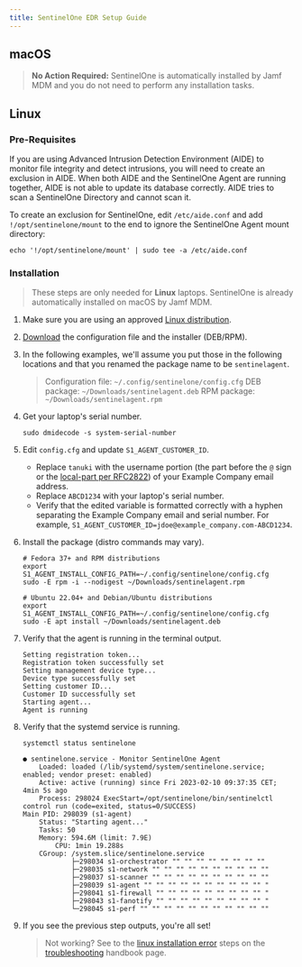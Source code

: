 ```yaml
---
title: SentinelOne EDR Setup Guide
---
```


## macOS

> **No Action Required:** SentinelOne is automatically installed by Jamf MDM and you do not need to perform any installation tasks.

## Linux

### Pre-Requisites

If you are using Advanced Intrusion Detection Environment (AIDE) to monitor file integrity and detect intrusions, you will need to create an exclusion in AIDE. When both AIDE and the SentinelOne Agent are running together, AIDE is not able to update its database correctly. AIDE tries to scan a SentinelOne Directory and cannot scan it.

To create an exclusion for SentinelOne, edit `/etc/aide.conf` and add `!/opt/sentinelone/mount` to the end to ignore the SentinelOne Agent mount directory:

```shell
echo '!/opt/sentinelone/mount' | sudo tee -a /etc/aide.conf
```

### Installation

> These steps are only needed for **Linux** laptops. SentinelOne is already automatically installed on macOS by Jamf MDM.

1. Make sure you are using an approved [Linux distribution](/handbook/security/corporate/services/laptops/security/os).

1. [Download](https://example_company.com/example_company-com/it/security/sentinelone-installers) the configuration file and the installer (DEB/RPM).

1. In the following examples, we'll assume you put those in the following locations and that you renamed the package name to be `sentinelagent`.

   > Configuration file: `~/.config/sentinelone/config.cfg`
   > DEB package: `~/Downloads/sentinelagent.deb`
   > RPM package: `~/Downloads/sentinelagent.rpm`

1. Get your laptop's serial number.

    ```shell
    sudo dmidecode -s system-serial-number
    ```

1. Edit `config.cfg` and update `S1_AGENT_CUSTOMER_ID`.

    - Replace `tanuki` with the username portion (the part before the `@` sign or the [local-part per RFC2822](https://www.rfc-editor.org/rfc/rfc2822)) of your Example Company email address.
    - Replace `ABCD1234` with your laptop's serial number.
    - Verify that the edited variable is formatted correctly with a hyphen separating the Example Company email and serial number. For example, `S1_AGENT_CUSTOMER_ID=jdoe@example_company.com-ABCD1234`.

1. Install the package (distro commands may vary).

    ```shell
    # Fedora 37+ and RPM distributions
    export S1_AGENT_INSTALL_CONFIG_PATH=~/.config/sentinelone/config.cfg
    sudo -E rpm -i --nodigest ~/Downloads/sentinelagent.rpm
    ```

    ```shell
    # Ubuntu 22.04+ and Debian/Ubuntu distributions
    export S1_AGENT_INSTALL_CONFIG_PATH=~/.config/sentinelone/config.cfg
    sudo -E apt install ~/Downloads/sentinelagent.deb
    ```

1. Verify that the agent is running in the terminal output.

    ```plaintext
    Setting registration token...
    Registration token successfully set
    Setting management device type...
    Device type successfully set
    Setting customer ID...
    Customer ID successfully set
    Starting agent...
    Agent is running
    ```

1. Verify that the systemd service is running.

    ```shell
    systemctl status sentinelone
    ```

    ```plaintext
    ● sentinelone.service - Monitor SentinelOne Agent
        Loaded: loaded (/lib/systemd/system/sentinelone.service; enabled; vendor preset: enabled)
        Active: active (running) since Fri 2023-02-10 09:37:35 CET; 4min 5s ago
        Process: 298024 ExecStart=/opt/sentinelone/bin/sentinelctl control run (code=exited, status=0/SUCCESS)
    Main PID: 298039 (s1-agent)
        Status: "Starting agent..."
        Tasks: 50
        Memory: 594.6M (limit: 7.9E)
            CPU: 1min 19.288s
        CGroup: /system.slice/sentinelone.service
                ├─298034 s1-orchestrator "" "" "" "" "" "" "" ""
                ├─298035 s1-network "" "" "" "" "" "" "" "" "" ""
                ├─298037 s1-scanner "" "" "" "" "" "" "" "" "" ""
                ├─298039 s1-agent "" "" "" "" "" "" "" "" "" "" "
                ├─298041 s1-firewall "" "" "" "" "" "" "" "" "" "
                ├─298043 s1-fanotify "" "" "" "" "" "" "" "" "" "
                └─298045 s1-perf "" "" "" "" "" "" "" "" "" "" ""
    ```

1. If you see the previous step outputs, you're all set!

    > Not working? See to the [linux installation error](/handbook/security/corporate/systems/sentinelone/troubleshooting#linux-installation-error) steps on the [troubleshooting](/handbook/security/corporate/systems/sentinelone/troubleshooting) handbook page.
